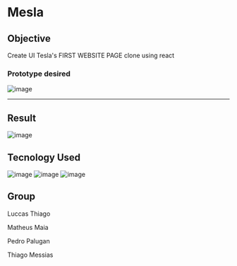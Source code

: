 # Mesla

## Objective

Create UI Tesla's FIRST WEBSITE PAGE clone using react 

<b><h3>Prototype desired</h3></b>

![image](https://user-images.githubusercontent.com/88800549/159143468-0fa9a533-49b3-47c0-8ae9-0c6ca852cc44.png)

<hr>

## Result

![image](https://user-images.githubusercontent.com/88800549/159143485-bacb26ae-a61d-4e42-9d31-ae0d370c77bb.png)



## Tecnology Used


  
![image](https://user-images.githubusercontent.com/88800549/159143355-e3b4be1c-9bba-4714-b73e-5c4103bf0940.png) ![image](https://user-images.githubusercontent.com/88800549/159143326-269d7d5c-df6c-4d4c-bc15-cd3100258c07.png) ![image](https://user-images.githubusercontent.com/88800549/159143342-cfac52d7-1af9-4c39-8761-38ed94afd6f0.png)
  

## Group

Luccas Thiago

Matheus Maia

Pedro Palugan

Thiago Messias

